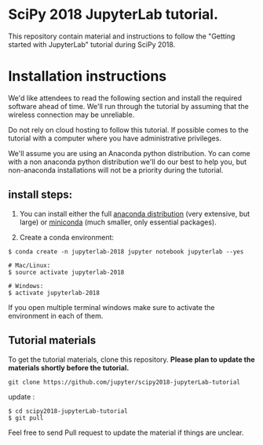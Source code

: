 # SciPy 2018 JupyterLab tutorial. 

This repository contain material and instructions to follow the "Getting started with JupyterLab" tutorial during SciPy 2018.

# Installation instructions

We'd like attendees to read the following section and install the required
software ahead of time. We'll run through the tutorial by assuming that the
wireless connection may be unreliable.

Do not rely on cloud hosting to follow this tutorial. If possible comes to the
tutorial with a computer where you have administrative privileges.

We'll assume you are using an Anaconda python distribution. Yo can come with a
non anaconda python distribution we'll do our best to help you, but
non-anaconda installations will not be a priority during the tutorial. 

## install steps:

1. You can install either the full [anaconda distribution](https://www.continuum.io/downloads) (very extensive, but large) or [miniconda](https://conda.io/miniconda.html) (much smaller, only essential packages).

2. Create a conda environment:

```
$ conda create -n jupyterlab-2018 jupyter notebook jupyterlab --yes

# Mac/Linux:
$ source activate jupyterlab-2018

# Windows:
$ activate jupyterlab-2018

```

If you open multiple terminal windows make sure to activate the environment in each of them.


## Tutorial materials

To get the tutorial materials, clone this repository. **Please plan to update the materials shortly before the tutorial.**

```
git clone https://github.com/jupyter/scipy2018-jupyterLab-tutorial
```

update :
```
$ cd scipy2018-jupyterLab-tutorial
$ git pull
```

Feel free to send Pull request to update the material if things are unclear.



